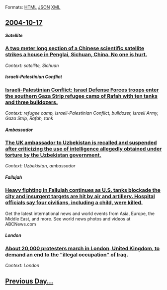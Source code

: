 
Formats: [HTML](2004/10/17/index.html)  [JSON](2004/10/17/index.json)  [XML](2004/10/17/index.xml)  

## [2004-10-17](/news/2004/10/17/index.md)

##### Satellite
### [ A two meter long section of a Chinese scientific satellite strikes a house in Penglai, Sichuan, China. No one is hurt. ](/news/2004/10/17/a-two-meter-long-section-of-a-chinese-scientific-satellite-strikes-a-house-in-penglai-sichuan-china-no-one-is-hurt.md)
_Context: satellite, Sichuan_

##### Israeli-Palestinian Conflict
### [ Israeli-Palestinian Conflict: Israel Defense Forces troops enter the southern Gaza Strip refugee camp of Rafah with ten tanks and three bulldozers. ](/news/2004/10/17/israeli-palestinian-conflict-israel-defense-forces-troops-enter-the-southern-gaza-strip-refugee-camp-of-rafah-with-ten-tanks-and-three-bul.md)
_Context: refugee camp, Israeli-Palestinian Conflict, bulldozer, Israeli Army, Gaza Strip, Rafah, tank_

##### Ambassador
### [ The UK ambassador to Uzbekistan is recalled and suspended after criticizing the use of intelligence allegedly obtained under torture by the Uzbekistan government. ](/news/2004/10/17/the-uk-ambassador-to-uzbekistan-is-recalled-and-suspended-after-criticizing-the-use-of-intelligence-allegedly-obtained-under-torture-by-the.md)
_Context: Uzbekistan, ambassador_

##### Fallujah
### [ Heavy fighting in Fallujah continues as U.S. tanks blockade the city and insurgent targets are hit by air and artillery. Hospital officials say four civilians, including a child, were killed. ](/news/2004/10/17/heavy-fighting-in-fallujah-continues-as-u-s-tanks-blockade-the-city-and-insurgent-targets-are-hit-by-air-and-artillery-hospital-officials.md)
Get the latest international news and world events from Asia, Europe, the Middle East, and more. See world news photos and videos at ABCNews.com

##### London
### [ About 20,000 protesters march in London, United Kingdom, to demand an end to the "illegal occupation" of Iraq. ](/news/2004/10/17/about-20-000-protesters-march-in-london-united-kingdom-to-demand-an-end-to-the-illegal-occupation-of-iraq.md)
_Context: London_

## [Previous Day...](/news/2004/10/16/index.md)

